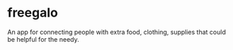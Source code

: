 # freegalo
An app for connecting people with extra food, clothing, supplies that could be helpful for the needy.
